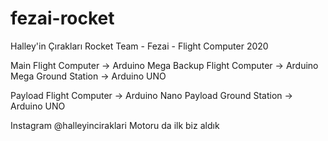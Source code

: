 # fezai-rocket
Halley'in Çırakları Rocket Team - Fezai - Flight Computer 2020

Main Flight Computer -> Arduino Mega
Backup Flight Computer -> Arduino Mega
Ground Station -> Arduino UNO

Payload Flight Computer -> Arduino Nano
Payload Ground Station -> Arduino UNO

Instagram @halleyinciraklari
Motoru da ilk biz aldık
